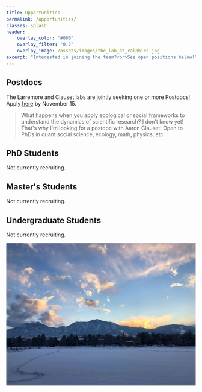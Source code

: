 ```yaml
---
title: Opportunities
permalink: /opportunities/
classes: splash
header:
    overlay_color: "#000"
    overlay_filter: "0.2"
    overlay_image: /assets/images/the_lab_at_ralphies.jpg
excerpt: "Interested in joining the team?<br>See open positions below!"
---
```


## Postdocs 

The Larremore and Clauset labs are jointly seeking one or more Postdocs! Apply [here](https://jobs.colorado.edu/jobs/JobDetail/?jobId=21039&emailCampaignId=168&referrer=http://127.0.0.1:4000/) by November 15. 

> What happens when you apply ecological or social frameworks to understand the dynamics of scientific research? I don't know yet! That's why I'm looking for a postdoc with Aaron Clauset! Open to PhDs in quant social science, ecology, math, physics, etc.

## PhD Students

Not currently recruiting.

## Master's Students

Not currently recruiting.

## Undergraduate Students

Not currently recruiting.

<img src="/assets/images/flatirons1.jpg"/>